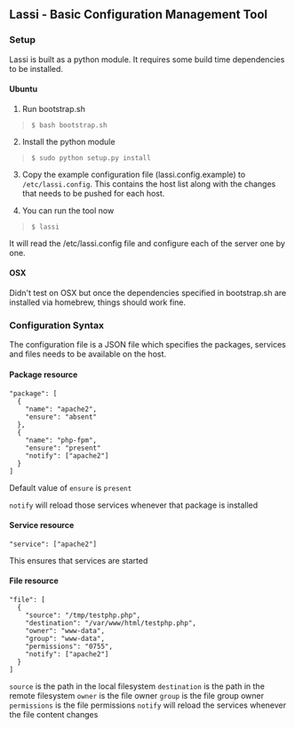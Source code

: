 ## Lassi - Basic Configuration Management Tool

### Setup

Lassi is built as a python module. It requires some build time dependencies to be installed.

#### Ubuntu

1. Run bootstrap.sh
  >```
  > $ bash bootstrap.sh
  >```

2. Install the python module
  >```
  > $ sudo python setup.py install
  >```

3. Copy the example configuration file (lassi.config.example) to `/etc/lassi.config`. This contains the host list along with the changes that needs to be pushed for each host.

4. You can run the tool now
  >```
  > $ lassi
  >```

  It will read the /etc/lassi.config file and configure each of the server one by one.

#### OSX

Didn't test on OSX but once the dependencies specified in bootstrap.sh are installed via homebrew, things should work fine.


### Configuration Syntax

The configuration file is a JSON file which specifies the packages, services and files needs to be available on the host.

#### Package resource

```
"package": [
  {
    "name": "apache2",
    "ensure": "absent"
  },
  {
    "name": "php-fpm",
    "ensure": "present"
    "notify": ["apache2"]
  }
]
```

Default value of `ensure` is `present`

`notify` will reload those services whenever that package is installed
#### Service resource

```
"service": ["apache2"]
```

This ensures that services are started

#### File resource

```
"file": [
  {
    "source": "/tmp/testphp.php",
    "destination": "/var/www/html/testphp.php",
    "owner": "www-data",
    "group": "www-data",
    "permissions": "0755",
    "notify": ["apache2"]
  }
]
```

`source` is the path in the local filesystem
`destination` is the path in the remote filesystem
`owner` is the file owner
`group` is the file group owner
`permissions` is the file permissions
`notify` will reload the services whenever the file content changes
